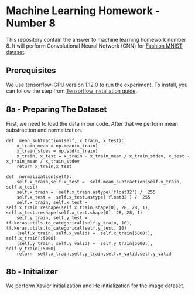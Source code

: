 # Machine Learning Homework - Number 8
This repository contain the answer to machine learning homework number 8. It will perform Convolutional Neural Network (CNN) for [Fashion MNIST dataset](https://github.com/zalandoresearch/fashion-mnist).

## Prerequisites
We use tensorflow-GPU version 1.12.0 to run the experiment. To install, you can follow the step from [Tensorflow installation guide](https://www.tensorflow.org/install/).

## 8a - Preparing The Dataset
First, we need to load the data in our code. After that we perform mean substraction and normalization.

    def  mean_subtraction(self, x_train, x_test):
	    x_train_mean = np.mean(x_train)
	    x_train_stdev = np.std(x_train)
	    x_train, x_test = x_train - x_train_mean / x_train_stdev, x_test - x_train_mean / x_train_stdev
	    return x_train,x_test

	def  normalization(self):
		self.x_train,self.x_test =  self.mean_subtraction(self.x_train, self.x_test)
		self.x_train =  self.x_train.astype('float32') /  255
		self.x_test =  self.x_test.astype('float32') /  255
		self.x_train, self.x_test =  self.x_train.reshape(self.x_train.shape[0], 28, 28, 1), self.x_test.reshape(self.x_test.shape[0], 28, 28, 1)
		self.y_train, self.y_test = tf.keras.utils.to_categorical(self.y_train, 10), tf.keras.utils.to_categorical(self.y_test, 10)
		(self.x_train, self.x_valid) =  self.x_train[5000:], self.x_train[:5000]
		(self.y_train, self.y_valid) =  self.y_train[5000:], self.y_train[:5000]
		return  self.x_train,self.y_train,self.x_valid,self.y_valid

## 8b - Initializer
We perform Xavier initialization and He initialization for the image dataset.
